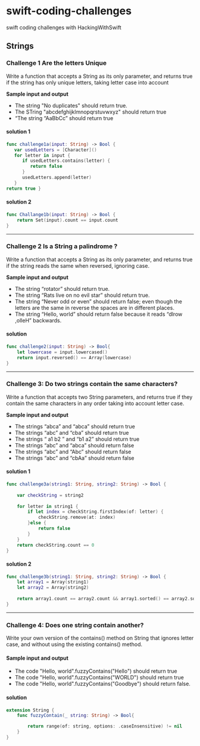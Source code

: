 # swift-coding-challenges
swift coding challenges with HackingWithSwift 

## Strings
### Challenge 1 Are the letters Unique
<p>Write a function that accepts a String as its only parameter, and returns true if the string has only unique letters, taking letter case into account</p>
<p><b>Sample input and output</b></p>
<ul>
  <li> The string "No duplicates" should return true.</li>
  <li> The STring "abcdefghijklmnopqrstuvwxyz" should return true</li>
  <li>“The string “AaBbCc” should return true</li>
</ul>

#### solution 1 

```swift
func challenge1a(input: String) -> Bool {
   var usedLetters = [Character]()
   for letter in input {
      if usedLetters.contains(letter) {
         return false
      }
      usedLetters.append(letter)
   }
return true }
```
#### solution 2 
```swift
func Challange1b(input: String) -> Bool {
    return Set(input).count == input.count
}
```

-----

### Challenge 2 Is a String a palindrome ?
Write a function that accepts a String as its only parameter, and returns true if the string
reads the same when reversed, ignoring case.
<p><b>Sample input and output</b></p>
<ul> 
  <li>The string “rotator” should return true. </li>
  <li>The string “Rats live on no evil star” should return true. </li>
  <li>The string “Never odd or even” should return false; even though the letters are the
same in reverse the spaces are in different places. </li>
  <li> The string “Hello, world” should return false because it reads “dlrow ,olleH”
backwards.</li>
</ul>

#### solution 

```swift
func challenge2(input: String) -> Bool{
    let lowercase = input.lowercased()
    return input.reversed() == Array(lowercase)
}
```
-----
### Challenge 3: Do two strings contain the same characters?
Write a function that accepts two String parameters, and returns true if they contain the same characters in any order taking into account letter case.
<p><b>Sample input and output</b></p>
<ul>
  <li> The strings “abca” and “abca” should return true</li>
  <li> The strings “abc” and “cba” should return true</li>
  <li>The strings “ a1 b2 ” and “b1 a2” should return true</li>
  <li>The strings “abc” and “abca” should return false</li>
  <li>The strings “abc” and “Abc” should return false</li>
  <li> The strings “abc” and “cbAa” should return false</li>
</ul>

#### solution 1 

```swift
func challenge3a(string1: String, string2: String) -> Bool {
     
    var checkString = string2
    
    for letter in string1 {
        if let index = checkString.firstIndex(of: letter) {
            checkString.remove(at: index)
        }else {
            return false
        }
    }
    return checkString.count == 0
}
```
#### solution 2 
```swift
func challenge3b(string1: String, string2: String) -> Bool {
    let array1 = Array(string1)
    let array2 = Array(string2)
    
    return array1.count == array2.count && array1.sorted() == array2.sorted()
}
```
------
### Challenge 4: Does one string contain another?
Write your own version of the contains() method on String that ignores letter case, and
without using the existing contains() method.

#### Sample input and output
<ul>
  <li> The code "Hello, world".fuzzyContains("Hello") should return true</li>
  <li>The code "Hello, world".fuzzyContains("WORLD") should return true</li>
  <li>The code "Hello, world".fuzzyContains("Goodbye") should return false. </li>
</ul>
 
 #### solution 

```swift
extension String {
    func fuzzyContain(_ string: String) -> Bool{

        return range(of: string, options: .caseInsensitive) != nil
    }
}
```

    
